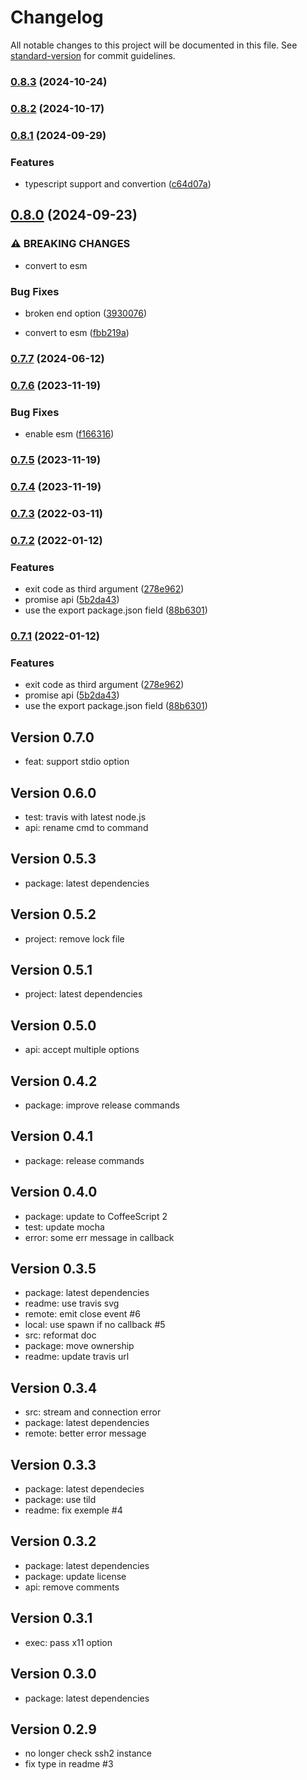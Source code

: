 # Changelog

All notable changes to this project will be documented in this file. See [standard-version](https://github.com/conventional-changelog/standard-version) for commit guidelines.

### [0.8.3](https://github.com/adaltas/node-ssh2-exec/compare/v0.8.2...v0.8.3) (2024-10-24)

### [0.8.2](https://github.com/adaltas/node-ssh2-exec/compare/v0.8.1...v0.8.2) (2024-10-17)

### [0.8.1](https://github.com/adaltas/node-ssh2-exec/compare/v0.8.0...v0.8.1) (2024-09-29)

### Features

- typescript support and convertion ([c64d07a](https://github.com/adaltas/node-ssh2-exec/commit/c64d07a48ce439a43263000d6380c80465999be8))

## [0.8.0](https://github.com/adaltas/node-ssh2-exec/compare/v0.7.7...v0.8.0) (2024-09-23)

### ⚠ BREAKING CHANGES

- convert to esm

### Bug Fixes

- broken end option ([3930076](https://github.com/adaltas/node-ssh2-exec/commit/393007628198944149e00d7e79dbda2820877ccb))

- convert to esm ([fbb219a](https://github.com/adaltas/node-ssh2-exec/commit/fbb219afecf447e6eb7ba2b91448874c34209198))

### [0.7.7](https://github.com/adaltas/node-ssh2-exec/compare/v0.7.6...v0.7.7) (2024-06-12)

### [0.7.6](https://github.com/adaltas/node-ssh2-exec/compare/v0.7.5...v0.7.6) (2023-11-19)

### Bug Fixes

- enable esm ([f166316](https://github.com/adaltas/node-ssh2-exec/commit/f16631697bfd4ad81a0583614c77389cd81bdd74))

### [0.7.5](https://github.com/adaltas/node-ssh2-exec/compare/v0.7.4...v0.7.5) (2023-11-19)

### [0.7.4](https://github.com/adaltas/node-ssh2-exec/compare/v0.7.3...v0.7.4) (2023-11-19)

### [0.7.3](https://github.com/adaltas/node-ssh2-exec/compare/v0.7.2...v0.7.3) (2022-03-11)

### [0.7.2](https://github.com/adaltas/node-ssh2-exec/compare/v0.7.0...v0.7.2) (2022-01-12)

### Features

- exit code as third argument ([278e962](https://github.com/adaltas/node-ssh2-exec/commit/278e962d889807775a1be8cd388c04289dc248e3))
- promise api ([5b2da43](https://github.com/adaltas/node-ssh2-exec/commit/5b2da43e0fbc54d3465967ac9aaf7e6ca0a42ac9))
- use the export package.json field ([88b6301](https://github.com/adaltas/node-ssh2-exec/commit/88b6301737f814e310b8beaf4346bca1c948ecdc))

### [0.7.1](https://github.com/adaltas/node-ssh2-exec/compare/v0.7.0...v0.7.1) (2022-01-12)

### Features

- exit code as third argument ([278e962](https://github.com/adaltas/node-ssh2-exec/commit/278e962d889807775a1be8cd388c04289dc248e3))
- promise api ([5b2da43](https://github.com/adaltas/node-ssh2-exec/commit/5b2da43e0fbc54d3465967ac9aaf7e6ca0a42ac9))
- use the export package.json field ([88b6301](https://github.com/adaltas/node-ssh2-exec/commit/88b6301737f814e310b8beaf4346bca1c948ecdc))

## Version 0.7.0

- feat: support stdio option

## Version 0.6.0

- test: travis with latest node.js
- api: rename cmd to command

## Version 0.5.3

- package: latest dependencies

## Version 0.5.2

- project: remove lock file

## Version 0.5.1

- project: latest dependencies

## Version 0.5.0

- api: accept multiple options

## Version 0.4.2

- package: improve release commands

## Version 0.4.1

- package: release commands

## Version 0.4.0

- package: update to CoffeeScript 2
- test: update mocha
- error: some err message in callback

## Version 0.3.5

- package: latest dependencies
- readme: use travis svg
- remote: emit close event #6
- local: use spawn if no callback #5
- src: reformat doc
- package: move ownership
- readme: update travis url

## Version 0.3.4

- src: stream and connection error
- package: latest dependencies
- remote: better error message

## Version 0.3.3

- package: latest dependecies
- package: use tild
- readme: fix exemple #4

## Version 0.3.2

- package: latest dependencies
- package: update license
- api: remove comments

## Version 0.3.1

- exec: pass x11 option

## Version 0.3.0

- package: latest dependencies

## Version 0.2.9

- no longer check ssh2 instance
- fix type in readme #3
